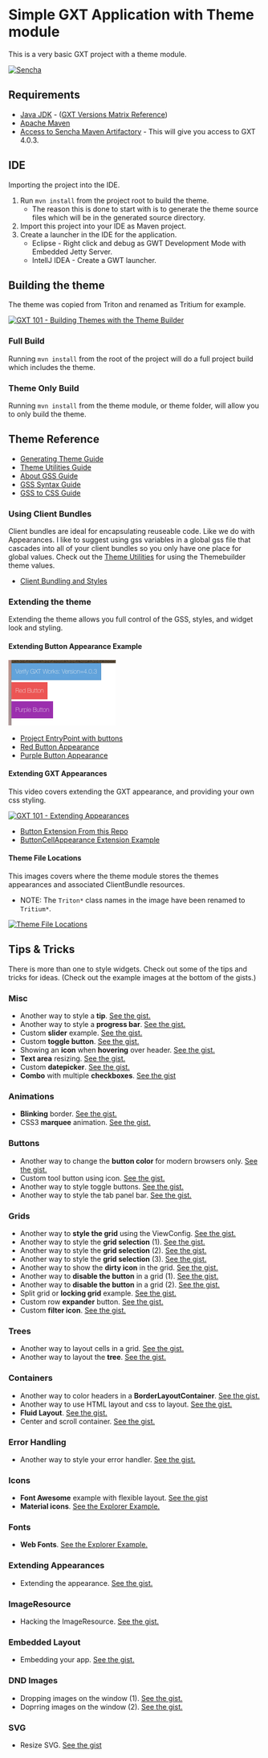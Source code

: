 # Simple GXT Application with Theme module
This is a very basic GXT project with a theme module.   

[![Sencha](http://cdn.sencha.com/img/gwt-eclipse-plugin-banner.png)](https://www.sencha.com/products/gxt/)

## Requirements

* [Java JDK](https://docs.sencha.com/gxt/4.x/guides/getting_started/Versions.html) - ([GXT Versions Matrix Reference](https://docs.sencha.com/gxt/4.x/guides/getting_started/Versions.html))
* [Apache Maven](https://maven.apache.org/install.html)
* [Access to Sencha Maven Artifactory](http://docs.sencha.com/gxt/4.x/guides/getting_started/maven/Maven.html) - This will give you access to GXT 4.0.3.

## IDE
Importing the project into the IDE. 

1. Run `mvn install` from the project root to build the theme. 
    * The reason this is done to start with is to generate the theme source files which will be in the generated source directory.
2. Import this project into your IDE as Maven project.
3. Create a launcher in the IDE for the application.
    * Eclipse - Right click and debug as GWT Development Mode with Embedded Jetty Server.
    * IntellJ IDEA - Create a GWT launcher.

## Building the theme
The theme was copied from Triton and renamed as Tritium for example. 

[![GXT 101 - Building Themes with the Theme Builder](https://img.youtube.com/vi/7-fE_96cOGg/0.jpg)](https://www.youtube.com/watch?v=7-fE_96cOGg)

### Full Build
Running `mvn install` from the root of the project will do a full project build which includes the theme. 

### Theme Only Build
Running `mvn install` from the theme module, or theme folder, will allow you to only build the theme. 

## Theme Reference

* [Generating Theme Guide](https://docs.sencha.com/gxt/4.x/guides/ui/theme/GeneratingThemes.html)
* [Theme Utilities Guide](https://docs.sencha.com/gxt/4.x/guides/ui/theme/Utilities.html)
* [About GSS Guide](https://docs.sencha.com/gxt/4.x/guides/ui/style/gss/GSS.html)
* [GSS Syntax Guide](https://docs.sencha.com/gxt/4.x/guides/ui/style/gss/GSSSyntax.html)
* [GSS to CSS Guide](https://docs.sencha.com/gxt/4.x/guides/ui/style/gss/CssToGss.html)

### Using Client Bundles
Client bundles are ideal for encapsulating reuseable code. Like we do with Appearances. 
I like to suggest using gss variables in a global gss file that cascades into all of your client bundles so you only have one place for global values. Check out the [Theme Utilities](https://docs.sencha.com/gxt/4.x/guides/ui/theme/Utilities.html) for using the Themebuilder theme values. 

* [Client Bundling and Styles](https://docs.sencha.com/gxt/4.x/guides/ui/style/ClientBundleStyleAndImages.html)

### Extending the theme
Extending the theme allows you full control of the GSS, styles, and widget look and styling. 

#### Extending Button Appearance Example

<img src="coloredbuttons.png">

* [Project EntryPoint with buttons](https://github.com/sencha/gxt-demo-projects/blob/master/gxt-theme-40x/application/src/main/java/tld/domain/project/client/ProjectEntryPoint.java#L36)
* [Red Button Appearance](https://github.com/sencha/gxt-demo-projects/tree/master/gxt-theme-40x/theme/src/main/java/tld/domain/project/theme/tritium/custom/client/button/red)
* [Purple Button Appearance](https://github.com/sencha/gxt-demo-projects/tree/master/gxt-theme-40x/theme/src/main/java/tld/domain/project/theme/tritium/custom/client/button/purple)

#### Extending GXT Appearances
This video covers extending the GXT appearance, and providing your own css styling.

[![GXT 101 - Extending Appearances](https://img.youtube.com/vi/MQEmQ1McCZk/0.jpg)](https://www.youtube.com/watch?v=MQEmQ1McCZk)

* [Button Extension From this Repo](https://github.com/sencha/gxt-demo-projects/tree/master/gxt-theme-40x/theme/src/main/java/tld/domain/project/theme/tritium/custom/client/button)
* [ButtonCellAppearance Extension Example](https://gist.github.com/branflake2267/18dd8030595f67c0c43ea192353aff3d)

#### Theme File Locations
This images covers where the theme module stores the themes appearances and associated ClientBundle resources. 

* NOTE: The `Triton*` class names in the image have been renamed to `Tritium*`.

[![Theme File Locations](https://github.com/sencha/gxt-demo-projects/blob/master/Theme_Files.png)](https://github.com/sencha/gxt-demo-projects/blob/master/Theme_Files.png)


## Tips & Tricks
There is more than one to style widgets. Check out some of the tips and tricks for ideas. 
(Check out the example images at the bottom of the gists.)

### Misc

- Another way to style a **tip**. [See the gist.](https://gist.github.com/branflake2267/c7bc3c475060a45e5bea56954c2fe738)
- Another way to style a **progress bar**. [See the gist.](https://gist.github.com/branflake2267/52a972d87056aa486ba9)
- Custom **slider** example. [See the gist.](https://gist.github.com/branflake2267/bec9089f63fa40574e6604151468beaf)
- Custom **toggle button**. [See the gist.](https://gist.github.com/branflake2267/737aa0e319edf818d6a73c937ea61730)
- Showing an **icon** when **hovering** over header. [See the gist.](https://gist.github.com/branflake2267/23e20515fd4e9cf6e5849ce2382bf998)
- **Text area** resizing. [See the gist.](https://gist.github.com/branflake2267/7da92d23ddffeb5ac8beb6b94978bd8a)
- Custom **datepicker**. [See the gist.](https://gist.github.com/branflake2267/1ebdcb0dc6ae962550d985b6c89f0c0b)
- **Combo** with multiple **checkboxes**. [See the gist](https://gist.github.com/branflake2267/7461fd4cd83f53c8c4a3152104213ef6)

### Animations

- **Blinking** border. [See the gist.](https://gist.github.com/branflake2267/cbe962dedaef6e8e1954285c496767b2)
- CSS3 **marquee** animation. [See the gist.](https://gist.github.com/branflake2267/b250e1d6b2b43a1535d25146cbb4980a)

### Buttons

- Another way to change the **button color** for modern browsers only. [See the gist.](https://gist.github.com/branflake2267/cb0d0046f26e8c4776a170b4818fa3be)
- Custom tool button using icon. [See the gist.](https://gist.github.com/branflake2267/d3df69c1e4867f9aade28c2ff641835a)
- Another way to style toggle buttons. [See the gist.](https://gist.github.com/branflake2267/89e1e1552371879539e30b1254bd65d8)
- Another way to style the tab panel bar. [See the gist.](https://gist.github.com/branflake2267/0729169213c570243f369146d326d606)

### Grids

- Another way to **style the grid** using the ViewConfig. [See the gist.](https://gist.github.com/branflake2267/c1bf2512a8fd579978861b7c703260b5)
- Another way to style the **grid selection** (1). [See the gist.](https://gist.github.com/branflake2267/e57c2a96bb854d8a3fe42bcfe5b80b5f)
- Another way to style the **grid selection** (2). [See the gist.](https://gist.github.com/branflake2267/c16f6b9029347b3e70d89912aed8cc9d)
- Another way to style the **grid selection** (3). [See the gist.](https://gist.github.com/branflake2267/c1bf2512a8fd579978861b7c703260b5)
- Another way to show the **dirty icon** in the grid. [See the gist.](https://gist.github.com/branflake2267/58d2a7dfc3458a60843a13cb944ec192)
- Another way to **disable the button** in a grid (1). [See the gist.](https://gist.github.com/branflake2267/1c4fca8998a8d6e71d388237f3d1b6c0)
- Another way to **disable the button** in a grid (2). [See the gist.](https://gist.github.com/branflake2267/7ddd8f7feee9f25d31befccf852c774b)
- Split grid or **locking grid** example. [See the gist.](https://gist.github.com/branflake2267/d5f7b546f7c0dbe83df07a2d4d687695)
- Custom row **expander** button. [See the gist.](https://gist.github.com/branflake2267/f154f6b7759e629528c4b9255d3ee7a9)
- Custom **filter icon**. [See the gist.](https://gist.github.com/branflake2267/6b375ebd7e70e335f45a6fbab9e18d77)

### Trees

- Another way to layout cells in a grid. [See the gist.](https://gist.github.com/branflake2267/774570b920d13e4b112b1cb49a6ce68c)
- Another way to layout the **tree**. [See the gist.](https://gist.github.com/branflake2267/df29948ae4e5de7b4cc0e289f0c96b88)

### Containers

- Another way to color headers in a **BorderLayoutContainer**. [See the gist.](https://gist.github.com/branflake2267/1d2ec468062c5966a7f2f2ae6050594a)
- Another way to use HTML layout and css to layout. [See the gist.](https://gist.github.com/branflake2267/ec75a7a8fe7b056e7253e932fea94da8)
- **Fluid Layout**. [See the gist.](https://gist.github.com/branflake2267/eaf371b29bfdc4e3210a17615c4559a5)
- Center and scroll container. [See the gist.](https://gist.github.com/branflake2267/c070d81611b1858d1272ab77b826626c)


### Error Handling

- Another way to style your error handler. [See the gist.](https://gist.github.com/branflake2267/a51295fe09f6f8696476c3c383ac0731)

### Icons

- **Font Awesome** example with flexible layout. [See the gist](https://gist.github.com/branflake2267/34eff42cd92d71fe02bc6a27d7856a81)
- **Material icons**. [See the Explorer Example.](http://examples.sencha.com/gxt/4.0.3/#ExamplePlace:html_materialicons)

### Fonts

- **Web Fonts**. [See the Explorer Example.](http://examples.sencha.com/gxt/4.0.3/#ExamplePlace:html_webfont)

### Extending Appearances

- Extending the appearance. [See the gist.](https://gist.github.com/branflake2267/201e80954f1ea3158559dc099ec9a0c8)

### ImageResource

- Hacking the ImageResource. [See the gist.](https://gist.github.com/branflake2267/938b7f6fc22da1417b39)

### Embedded Layout

- Embedding your app. [See the gist.](https://gist.github.com/branflake2267/d2fec9bcfb5c5dea8cb78dc6528f0b42)

### DND Images

- Dropping images on the window (1). [See the gist.](https://gist.github.com/branflake2267/d424e4a0c0b371e3dd9d15bfd3514429)
- Doprring images on the window (2). [See the gist.](https://gist.github.com/branflake2267/97266601f0f225ae2a750fc8115dc2c4)

### SVG

- Resize SVG. [See the gist](https://gist.github.com/branflake2267/25d12cc2837261efc5859436af169528)


